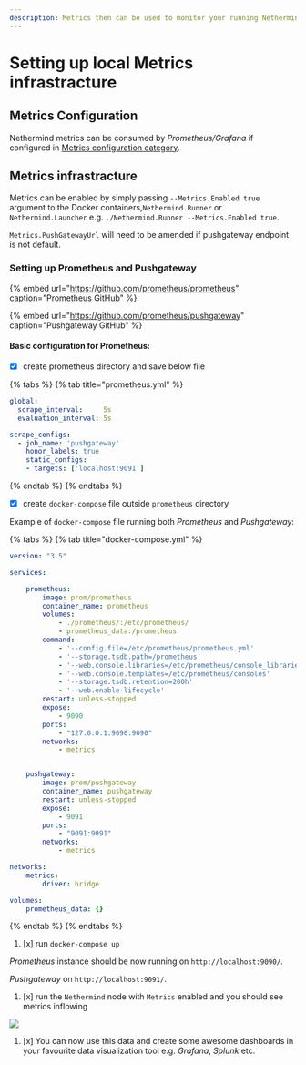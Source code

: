 ```yaml
---
description: Metrics then can be used to monitor your running Nethermind nodes
---
```


# Setting up local Metrics infrastracture

## Metrics Configuration

Nethermind metrics can be consumed by _Prometheus/Grafana_ if configured in [Metrics configuration category](../configuration/modules/metrics.md).

## Metrics infrastracture

Metrics can be enabled by simply passing `--Metrics.Enabled true` argument to the Docker containers,`Nethermind.Runner` or `Nethermind.Launcher`  e.g. `./Nethermind.Runner --Metrics.Enabled true`. 

`Metrics.PushGatewayUrl` will need to be amended if pushgateway endpoint is not default.

### Setting up Prometheus and Pushgateway

{% embed url="https://github.com/prometheus/prometheus" caption="Prometheus GitHub" %}

{% embed url="https://github.com/prometheus/pushgateway" caption="Pushgateway GitHub" %}

#### Basic configuration for Prometheus:

* [x] create prometheus directory and save below file

{% tabs %}
{% tab title="prometheus.yml" %}
```yaml
global:
  scrape_interval:     5s
  evaluation_interval: 5s

scrape_configs:
  - job_name: 'pushgateway'
    honor_labels: true
    static_configs:
    - targets: ['localhost:9091']
```
{% endtab %}
{% endtabs %}

* [x] create `docker-compose` file outside `prometheus` directory

Example of `docker-compose` file running both _Prometheus_ and _Pushgateway_:

{% tabs %}
{% tab title="docker-compose.yml" %}
```yaml
version: "3.5"

services:

    prometheus:
        image: prom/prometheus
        container_name: prometheus
        volumes:
            - ./prometheus/:/etc/prometheus/
            - prometheus_data:/prometheus
        command:
            - '--config.file=/etc/prometheus/prometheus.yml'
            - '--storage.tsdb.path=/prometheus'
            - '--web.console.libraries=/etc/prometheus/console_libraries'
            - '--web.console.templates=/etc/prometheus/consoles'
            - '--storage.tsdb.retention=200h'
            - '--web.enable-lifecycle'
        restart: unless-stopped
        expose:
            - 9090
        ports:
            - "127.0.0.1:9090:9090"
        networks:
            - metrics


    pushgateway:
        image: prom/pushgateway
        container_name: pushgateway
        restart: unless-stopped
        expose:
            - 9091
        ports:
            - "9091:9091"
        networks:
            - metrics

networks:
    metrics:
        driver: bridge

volumes:
    prometheus_data: {}
```
{% endtab %}
{% endtabs %}

1. [x] run `docker-compose up`

_Prometheus_ instance should be now running on `http://localhost:9090/`.

_Pushgateway_ on `http://localhost:9091/`.

1. [x] run the `Nethermind` node with `Metrics` enabled and you should see metrics inflowing

![](https://nethermind.readthedocs.io/en/latest/_images/pushgateway.png)

1. [x] You can now use this data and create some awesome dashboards in your favourite data visualization tool e.g. _Grafana_, _Splunk_ etc.

